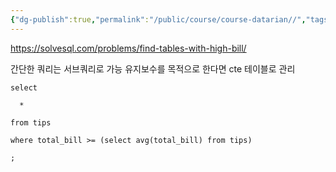 ```yaml
---
{"dg-publish":true,"permalink":"/public/course/course-datarian//","tags":["SUBQUERY"],"created":"2025-08-27T14:34:43.123+09:00","updated":"2025-08-29T16:08:46.049+09:00"}
---
```


https://solvesql.com/problems/find-tables-with-high-bill/

간단한 쿼리는 서브쿼리로 가능
유지보수를 목적으로 한다면 cte 테이블로 관리

```mysql
select

  *

from tips

where total_bill >= (select avg(total_bill) from tips)

;
```